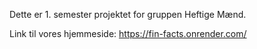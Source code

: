 Dette er 1. semester projektet for gruppen Heftige Mænd.

Link til vores hjemmeside:
https://fin-facts.onrender.com/
